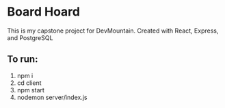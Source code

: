 # Board Hoard

This is my capstone project for DevMountain. Created with React, Express, and PostgreSQL

## To run:

1. npm i
2. cd client
3. npm start
4. nodemon server/index.js
